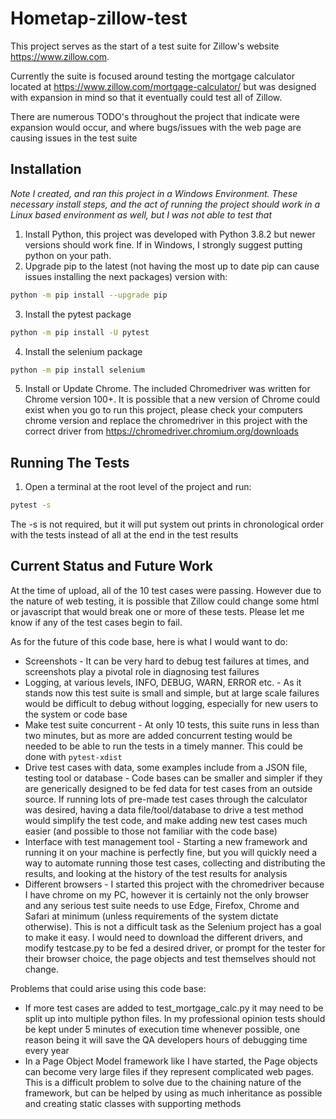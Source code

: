 # Hometap-zillow-test

This project serves as the start of a test suite for Zillow's website https://www.zillow.com.

Currently the suite is focused around testing the mortgage calculator located at https://www.zillow.com/mortgage-calculator/ but was designed with expansion in mind so that it eventually could test all of Zillow.

There are numerous TODO's throughout the project that indicate were expansion would occur, and where bugs/issues with the web page are causing issues in the test suite

## Installation
*Note I created, and ran this project in a Windows Environment. These necessary install steps, and the act of running the project should work in a Linux based environment as well, but I was not able to test that*

1. Install Python, this project was developed with Python 3.8.2 but newer versions should work fine. If in Windows, I strongly suggest putting python on your path.
2. Upgrade pip to the latest (not having the most up to date pip can cause issues installing the next packages) version with:
```bash
python -m pip install --upgrade pip
```
3. Install the pytest package
```bash
python -m pip install -U pytest
```
4. Install the selenium package
```bash
python -m pip install selenium
```
5. Install or Update Chrome. The included Chromedriver was written for Chrome version 100+.
It is possible that a new version of Chrome could exist when you go to run this project, please check your computers chrome version and replace the chromedriver in this project with the correct driver from https://chromedriver.chromium.org/downloads

## Running The Tests

1. Open a terminal at the root level of the project and run:
```bash
pytest -s
```
The -s is not required, but it will put system out prints in chronological order with the tests instead of all at the end in the test results

## Current Status and Future Work

At the time of upload, all of the 10 test cases were passing. However due to the nature of web testing, it is possible that Zillow could change some html or javascript that would break one or more of these tests. Please let me know if any of the test
cases begin to fail.

As for the future of this code base, here is what I would want to do:

- Screenshots - It can be very hard to debug test failures at times, and screenshots play a pivotal role in diagnosing test failures
- Logging, at various levels, INFO, DEBUG, WARN, ERROR etc. - As it stands now this test suite is small and simple, but at large scale failures would be difficult to debug without logging, especially for new users to the system or code base
- Make test suite concurrent - At only 10 tests, this suite runs in less than two minutes, but as more are added concurrent testing would be needed to be able to run the tests in a timely manner. This could be done with `pytest-xdist`
- Drive test cases with data, some examples include from a JSON file, testing tool or database - Code bases can be smaller and simpler if they are generically designed to be fed data for test cases from an outside source.
If running lots of pre-made test cases through the calculator was desired, having a data file/tool/database to drive a test method would simplify the test code, and make adding new test cases much easier (and possible to those not familiar with the code base)
- Interface with test management tool - Starting a new framework and running it on your machine is perfectly fine, but you will quickly need a way to automate running those test cases, collecting and distributing the results, and looking at the history of the test results for analysis
- Different browsers - I started this project with the chromedriver because I have chrome on my PC, however it is certainly not the only browser and any serious test suite needs to use Edge, Firefox, Chrome and Safari at minimum (unless requirements of the system dictate otherwise).
This is not a difficult task as the Selenium project has a goal to make it easy. I would need to download the different drivers, and modify testcase.py to be fed a desired driver, or prompt for the tester for their browser choice, the page objects and test themselves should not change.

Problems that could arise using this code base:
- If more test cases are added to test_mortgage_calc.py it may need to be split up into multiple python files. In my professional opinion tests should be kept under 5 minutes of execution time whenever possible, one reason being it will save the QA developers hours of debugging time every year
- In a Page Object Model framework like I have started, the Page objects can become very large files if they represent complicated web pages. This is a difficult problem to solve due to the chaining nature of the framework, but can be helped by using as much inheritance as possible and creating static classes with supporting methods

